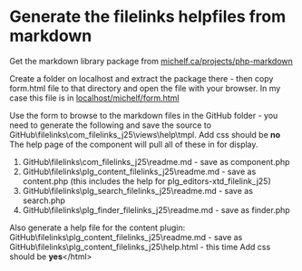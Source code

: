 # Generate the filelinks helpfiles from markdown

Get the markdown library package from [michelf.ca/projects/php-markdown][1]

Create a folder on localhost and extract the package there - then copy form.html file to that directory and open the file with your browser. In my case this file is in [localhost/michelf/form.html][2]

Use the form to browse to the markdown files in the GitHub folder - you need to generate the following and save the source to  
GitHub\filelinks\com\_filelinks\_j25\views\help\tmpl. Add css should be **no**  
The help page of the component will pull all of these in for display.

1.  GitHub\filelinks\com\_filelinks\_j25\readme.md - save as component.php
2.  GitHub\filelinks\plg\_content\_filelinks\_j25\readme.md - save as content.php (this includes the help for plg\_editors-xtd\_filelink\_j25)
3.  GitHub\filelinks\plg\_search\_filelinks_j25\readme.md - save as search.php
4.  GitHub\filelinks\plg\_finder\_filelinks_j25\readme.md - save as finder.php

Also generate a help file for the content plugin:  
GitHub\filelinks\plg\_content\_filelinks\_j25\readme.md - save as GitHub\filelinks\plg\_content\_filelinks\_j25\help.html - this time Add css should be **yes**&lt;/html&gt;

 [1]: http://michelf.ca/projects/php-markdown/
 [2]: http://localhost/michelf/form.html</pre>
